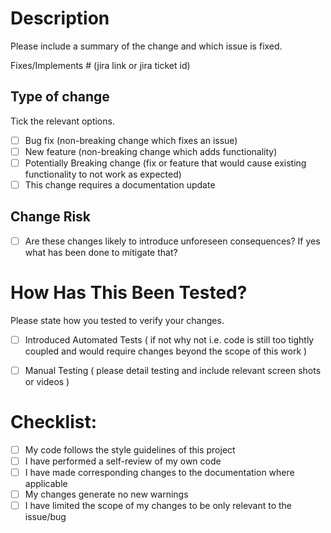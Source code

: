 # Description

Please include a summary of the change and which issue is fixed. 

Fixes/Implements # (jira link or jira ticket id)

## Type of change

Tick the relevant options.

- [ ] Bug fix (non-breaking change which fixes an issue)
- [ ] New feature (non-breaking change which adds functionality)
- [ ] Potentially Breaking change (fix or feature that would cause existing functionality to not work as expected)
- [ ] This change requires a documentation update

## Change Risk

<!-- - [ ] Do these changes require [Change Board Approval](https://oxfordmedicalsimulation.atlassian.net/wiki/spaces/CAB/pages/1429635073/Changes+that+require+CAB+approval)? -->
- [ ] Are these changes likely to introduce unforeseen consequences? If yes what has been done to mitigate that?


# How Has This Been Tested?

Please state how you tested to verify your changes. 

- [ ] Introduced Automated Tests ( if not why not i.e. code is still too tightly coupled and would require changes beyond the scope of this work )
- [ ] Manual Testing ( please detail testing and include relevant screen shots or videos )


# Checklist:

- [ ] My code follows the style guidelines of this project
- [ ] I have performed a self-review of my own code
- [ ] I have made corresponding changes to the documentation where applicable
- [ ] My changes generate no new warnings
- [ ] I have limited the scope of my changes to be only relevant to the issue/bug
